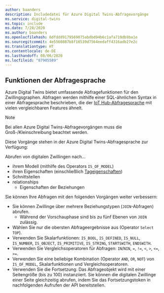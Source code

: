 ```yaml
---
author: baanders
description: Includedatei für Azure Digital Twins-Abfragevorgänge
ms.service: digital-twins
ms.topic: include
ms.date: 7/28/2020
ms.author: baanders
ms.openlocfilehash: 6dfddd9179569075abdbd94b6c1afa719db9ba1e
ms.sourcegitcommit: 4e5560887b8f10539d7564eedaff4316adb27e2c
ms.translationtype: HT
ms.contentlocale: de-DE
ms.lasthandoff: 08/06/2020
ms.locfileid: "87905589"
---
```

## <a name="query-language-features"></a>Funktionen der Abfragesprache

Azure Digital Twins bietet umfassende Abfragefunktionen für den Zwillingsgraphen. Abfragen werden mithilfe einer SQL-ähnlichen Syntax in einer Abfragesprache beschrieben, die der [IoT Hub-Abfragesprache](../articles/iot-hub/iot-hub-devguide-query-language.md) mit vielen vergleichbaren Features ähnelt.

> [!NOTE]
> Bei allen Azure Digital Twins-Abfragevorgängen muss die Groß-/Kleinschreibung beachtet werden.

Diese Vorgänge stehen in der Azure Digital Twins-Abfragesprache zur Verfügung:

Abrufen von digitalen Zwillingen nach...
* ihrem Modell (mithilfe des Operators `IS_OF_MODEL`)
* ihren Eigenschaften (einschließlich [Tageigenschaften](../articles/digital-twins/how-to-use-tags.md))
* Schnittstellen
* relationships
  - Eigenschaften der Beziehungen

Sie können Ihre Abfragen mit den folgenden Vorgängen weiter verbessern:
* Sie können Zwillinge über mehrere Beziehungstypen (`JOIN`-Abfragen) abrufen. 
  - Während der Vorschauphase sind bis zu fünf Ebenen von `JOIN` zulässig.
* Wählen Sie nur die obersten Abfrageergebnisse aus (Operator `Select TOP`).
* Verwenden Sie Skalarfunktionen: `IS_BOOL`, `IS_DEFINED`, `IS_NULL`, `IS_NUMBER`, `IS_OBJECT`, `IS_PRIMITIVE`, `IS_STRING`, `STARTSWITH`, `ENDSWITH`.
* Verwenden Sie Vergleichsoperatoren für Abfragen: `IN`/`NIN`, `=`, `!=`, `<`, `>`, `<=`, `>=`.
* Verwenden Sie eine beliebige Kombination (Operator `AND`, `OR`, `NOT`) von `IS_OF_MODEL`, Skalarfunktionen und Vergleichsoperatoren.
* Verwenden Sie die Fortsetzung: Das Abfrageobjekt wird mit einer Seitengröße (bis zu 100) instanziiert. Sie können die digitalen Zwillinge einer Seite gleichzeitig abrufen, indem Sie das Fortsetzungstoken in nachfolgenden Aufrufen der API bereitstellen.